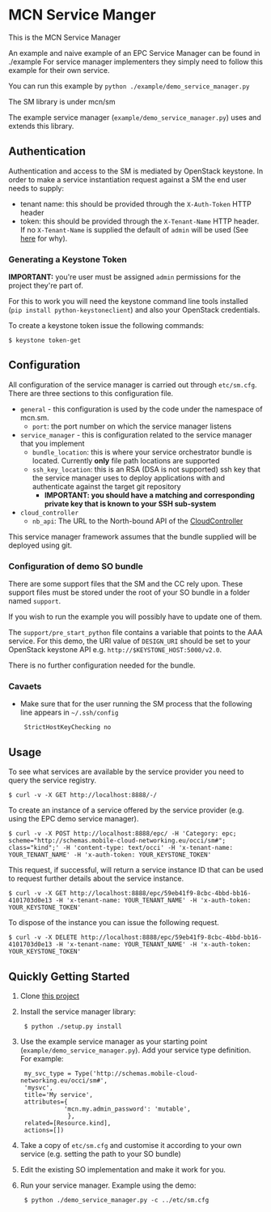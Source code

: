 # MCN Service Manger

This is the MCN Service Manager

An example and naive example of an EPC Service Manager can be found in ./example
For service manager implementers they simply need to follow this example for their own service.

You can run this example by `python ./example/demo_service_manager.py`

The SM library is under mcn/sm

The example service manager (`example/demo_service_manager.py`) uses and extends this library.

## Authentication
Authentication and access to the SM is mediated by OpenStack keystone. In order to make a service instantiation request
against a SM the end user needs to supply:

 * tenant name: this should be provided through the `X-Auth-Token` HTTP header
 * token: this should be provided through the `X-Tenant-Name` HTTP header. If no `X-Tenant-Name` is supplied the default of `admin` will be used (See [here](https://git.mobile-cloud-networking.eu/cloudcontroller/mcn_cc_sdk/blob/master/sdk/services.py#L86) for why).

### Generating a Keystone Token
**IMPORTANT:** you're user must be assigned `admin` permissions for the project they're part of.

For this to work you will need the keystone command line tools installed (`pip install python-keystoneclient`) and also your OpenStack credentials.

To create a keystone token issue the following commands:

    $ keystone token-get

## Configuration

All configuration of the service manager is carried out through `etc/sm.cfg`. There are three sections to this
configuration file.

 * `general` - this configuration is used by the code under the namespace of mcn.sm.
   * `port`: the port number on which the service manager listens
 * `service_manager` - this is configuration related to the service manager that you implement
   * `bundle_location`: this is where your service orchestrator bundle is located. Currently **only** file path locations are supported
   * `ssh_key_location`: this is an RSA (DSA is not supported) ssh key that the service manager uses to deploy applications with and authenticate against the target git repository
     * **IMPORTANT: you should have a matching and corresponding private key that is known to your SSH sub-system**
 * `cloud_controller`
   * `nb_api`: The URL to the North-bound API of the [CloudController](https://git.mobile-cloud-networking.eu/cloudcontroller/mcn_cc_api)

This service manager framework assumes that the bundle supplied will be deployed using git.

### Configuration of demo SO bundle

There are some support files that the SM and the CC rely upon. These support files must be stored under the root of
your SO bundle in a folder named `support`.

If you wish to run the example you will possibly have to update one of them.

The `support/pre_start_python` file contains a variable that points to the AAA service. For this demo, the URI value of
`DESIGN_URI` should be set to your OpenStack keystone API e.g. `http://$KEYSTONE_HOST:5000/v2.0`.

There is no further configuration needed for the bundle.

### Cavaets

 * Make sure that for the user running the SM process that the following line appears in `~/.ssh/config`

        StrictHostKeyChecking no

## Usage

To see what services are available by the service provider you need to query the service registry.

    $ curl -v -X GET http://localhost:8888/-/

To create an instance of a service offered by the service provider (e.g. using the EPC demo service manager).

    $ curl -v -X POST http://localhost:8888/epc/ -H 'Category: epc; scheme="http://schemas.mobile-cloud-networking.eu/occi/sm#"; class="kind";' -H 'content-type: text/occi' -H 'x-tenant-name: YOUR_TENANT_NAME' -H 'x-auth-token: YOUR_KEYSTONE_TOKEN'

This request, if successful, will return a service instance ID that can be used to request further details about the
service instance.

    $ curl -v -X GET http://localhost:8888/epc/59eb41f9-8cbc-4bbd-bb16-4101703d0e13 -H 'x-tenant-name: YOUR_TENANT_NAME' -H 'x-auth-token: YOUR_KEYSTONE_TOKEN'

To dispose of the instance you can issue the following request.

    $ curl -v -X DELETE http://localhost:8888/epc/59eb41f9-8cbc-4bbd-bb16-4101703d0e13 -H 'x-tenant-name: YOUR_TENANT_NAME' -H 'x-auth-token: YOUR_KEYSTONE_TOKEN'

## Quickly Getting Started

1. Clone [this project](https://git.mobile-cloud-networking.eu/cloudcontroller/mcn_sm)

2. Install the service manager library:

        $ python ./setup.py install

3. Use the example service manager as your starting point (`example/demo_service_manager.py`). Add your service type definition. For example:

        my_svc_type = Type('http://schemas.mobile-cloud-networking.eu/occi/sm#',
        'mysvc',
        title='My service',
        attributes={
                   'mcn.my.admin_password': 'mutable',
                    },
        related=[Resource.kind],
        actions=[])

4. Take a copy of `etc/sm.cfg` and customise it according to your own service (e.g. setting the path to your SO bundle)

5. Edit the existing SO implementation and make it work for you.

5. Run your service manager. Example using the demo:

        $ python ./demo_service_manager.py -c ../etc/sm.cfg
